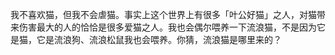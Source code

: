 <p>我不喜欢猫，但我不会虐猫。事实上这个世界上有很多「叶公好猫」之人，对猫带来伤害最大的人的恰恰是很多爱猫之人。我也会偶尔喂养一下流浪猫，不是因为它是猫，它是流浪狗、流浪松鼠我也会喂养。你猜，流浪猫是哪里来的？</p>